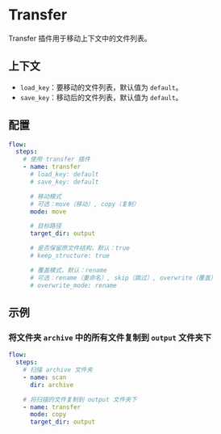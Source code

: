# Transfer

Transfer 插件用于移动上下文中的文件列表。

## 上下文

- `load_key`：要移动的文件列表，默认值为 `default`。
- `save_key`：移动后的文件列表，默认值为 `default`。

## 配置

```yaml
flow:
  steps:
    # 使用 transfer 插件
    - name: transfer
      # load_key: default
      # save_key: default

      # 移动模式
      # 可选：move（移动）, copy（复制）
      mode: move

      # 目标路径
      target_dir: output

      # 是否保留原文件结构，默认：true
      # keep_structure: true

      # 覆盖模式，默认：rename
      # 可选：rename（重命名）, skip（跳过）, overwrite（覆盖）
      # overwrite_mode: rename
```

## 示例

### 将文件夹 `archive` 中的所有文件复制到 `output` 文件夹下

```yaml
flow:
  steps:
    # 扫描 archive 文件夹
    - name: scan
      dir: archive

    # 将扫描的文件复制到 output 文件夹下
    - name: transfer
      mode: copy
      target_dir: output
```